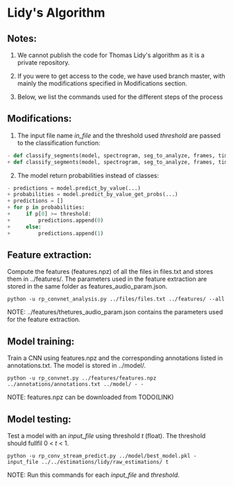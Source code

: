 # Lidy's Algorithm

## Notes:

1. We cannot publish the code for Thomas Lidy's algorithm as it is a private repository.

2. If you were to get access to the code, we have used branch master, with mainly the modifications specified in Modifications section.

3. Below, we list the commands used for the different steps of the process


## Modifications:

1. The input file name *in\_file* and the threshold used *threshold* are passed to the classification function:
```python
- def classify_segments(model, spectrogram, seg_to_analyze, frames, time_per_frame, ...):
+ def classify_segments(model, spectrogram, seg_to_analyze, frames, time_per_frame, in_file, threshold, ...):
```

2. The model return probabilities instead of classes:
```python
- predictions = model.predict_by_value(...)
+ probabilities = model.predict_by_value_get_probs(...)
+ predictions = []
+ for p in probabilities:
+     if p[0] >= threshold:
+         predictions.append(0)
+     else:
+         predictions.append(1)
```

## Feature extraction:

Compute the features (features.npz) of all the files in files.txt and stores them in ../features/. The parameters used in the feature extraction are stored in the same folder as features\_audio\_param.json.
```
python -u rp_convnet_analysis.py ../files/files.txt ../features/ --all
```

NOTE: ../features/thetures\_audio\_param.json contains the parameters used for the feature extraction.


## Model training:

Train a CNN using features.npz and the corresponding annotations listed in annotations.txt. The model is stored in ../model/.
```
python -u rp_convnet.py ../features/features.npz ../annotations/annotations.txt ../model/ - -
```

NOTE: features.npz can be downloaded from TODO(LINK)


## Model testing:

Test a model with an *input_file* using threshold *t* (float). The threshold should fullfil 0 < *t* < 1.
```
python -u rp_conv_stream_predict.py ../model/best_model.pkl - input_file ../../estimations/lidy/raw_estimations/ t
```

NOTE: Run this commands for each *input_file* and *threshold*.
